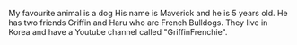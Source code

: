 My favourite animal is a dog
His name is Maverick and he is 5 years old.
He has two friends Griffin and Haru who are French Bulldogs.
They live in Korea and have a Youtube channel called "GriffinFrenchie".
